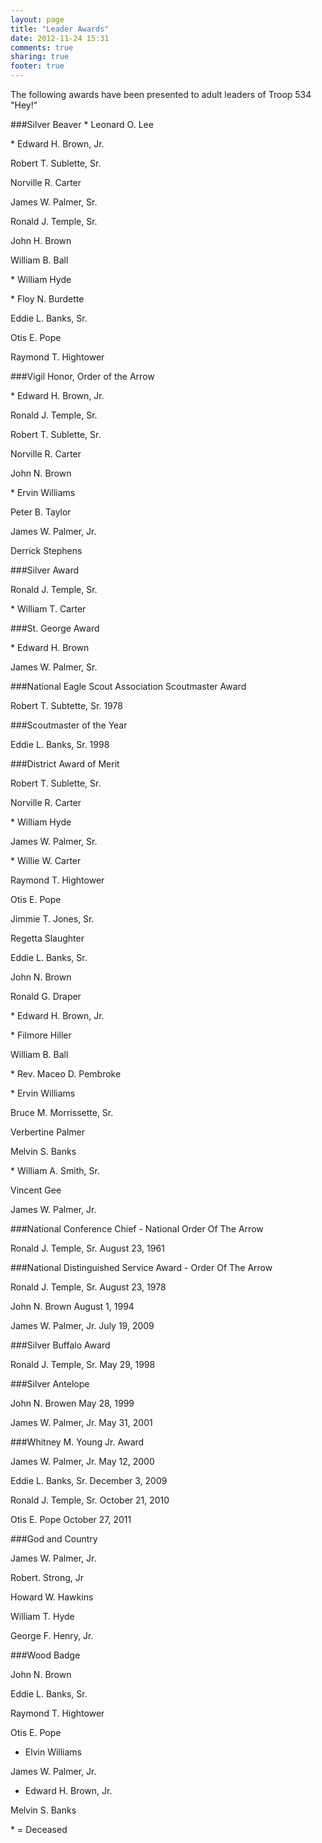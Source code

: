 ```yaml
---
layout: page
title: "Leader Awards"
date: 2012-11-24 15:31
comments: true
sharing: true
footer: true
---
```

The following awards have been presented to adult leaders of Troop
534 "Hey!"

###Silver Beaver 
&#42; Leonard O. Lee 

&#42; Edward H. Brown, Jr. 

Robert T. Sublette, Sr. 

Norville R. Carter 

James W. Palmer, Sr. 

Ronald J. Temple, Sr. 

John H. Brown 

William B. Ball 

&#42; William Hyde 

&#42; Floy N. Burdette

Eddie L. Banks, Sr. 

Otis E. Pope

Raymond T. Hightower


###Vigil Honor, Order of the Arrow

&#42; Edward H. Brown, Jr. 

Ronald J. Temple, Sr. 

Robert T. Sublette, Sr. 

Norville R. Carter 

John N. Brown 

&#42; Ervin Williams 

Peter B. Taylor 

James W. Palmer, Jr. 

Derrick Stephens 


###Silver Award

Ronald J. Temple, Sr. 

&#42; William T. Carter 

###St. George Award

&#42; Edward H. Brown 

James W. Palmer, Sr. 

###National Eagle Scout Association Scoutmaster Award

Robert T. Subtette, Sr. 1978 

###Scoutmaster of the Year

Eddie L. Banks, Sr. 1998 

###District Award of Merit

Robert T. Sublette, Sr. 

Norville R. Carter 

&#42; William Hyde 

James W. Palmer, Sr. 

&#42; Willie W. Carter 

Raymond T. Hightower

Otis E. Pope 

Jimmie T. Jones, Sr. 

Regetta Slaughter 

Eddie L. Banks, Sr. 

John N. Brown 

Ronald G. Draper 

&#42; Edward H. Brown, Jr. 

&#42; Filmore Hiller 

William B. Ball 

&#42; Rev. Maceo D. Pembroke 

&#42; Ervin Williams 

Bruce M. Morrissette, Sr. 

Verbertine Palmer 

Melvin S. Banks 

&#42; William A. Smith, Sr. 

Vincent Gee 

James W. Palmer, Jr. 


###National Conference Chief - National Order Of The Arrow 

Ronald J. Temple, Sr. August 23, 1961 

###National Distinguished Service Award - Order Of The Arrow

Ronald J. Temple, Sr. August 23, 1978 

John N. Brown August 1, 1994 

James W. Palmer, Jr. July 19, 2009 

###Silver Buffalo Award

Ronald J. Temple, Sr. May 29, 1998 

###Silver Antelope

John N. Browen May 28, 1999 

James W. Palmer, Jr. May 31, 2001 

###Whitney M. Young Jr. Award

James W. Palmer, Jr. May 12, 2000 

Eddie L. Banks, Sr. December 3, 2009 

Ronald J. Temple, Sr. October 21, 2010 

Otis E. Pope October 27, 2011 

###God and Country

James W. Palmer, Jr. 

Robert. Strong, Jr

Howard W. Hawkins 

William T. Hyde 

George F. Henry, Jr. 

###Wood Badge

John N. Brown 

Eddie L. Banks, Sr. 

Raymond T. Hightower 

Otis E. Pope 

* Elvin Williams 

James W. Palmer, Jr. 

* Edward H. Brown, Jr. 

Melvin S. Banks 


&#42; = Deceased 

